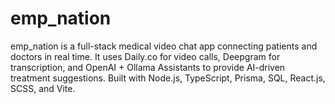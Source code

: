 # emp_nation
emp_nation is a full-stack medical video chat app connecting patients and doctors in real time. It uses Daily.co for video calls, Deepgram for transcription, and OpenAI + Ollama Assistants to provide AI-driven treatment suggestions. Built with Node.js, TypeScript, Prisma, SQL, React.js, SCSS, and Vite.
